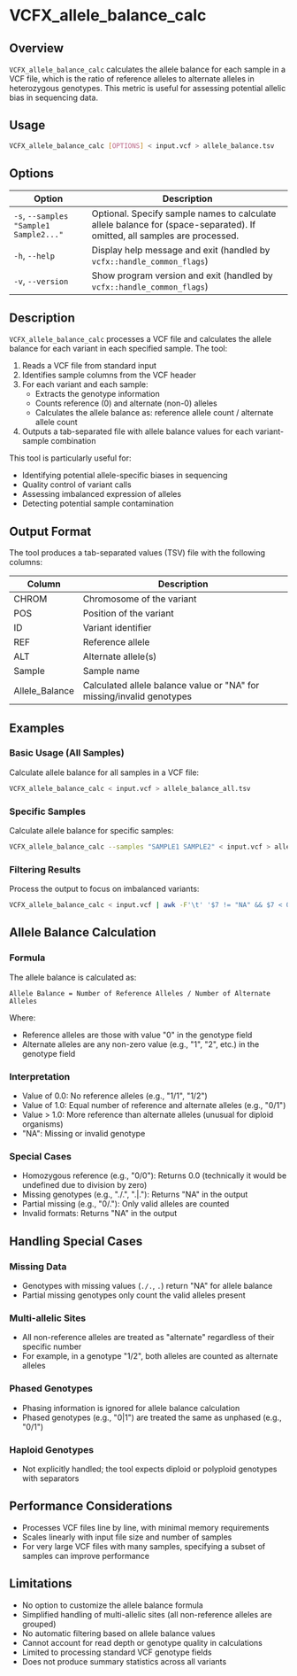 # VCFX_allele_balance_calc

## Overview
`VCFX_allele_balance_calc` calculates the allele balance for each sample in a VCF file, which is the ratio of reference alleles to alternate alleles in heterozygous genotypes. This metric is useful for assessing potential allelic bias in sequencing data.

## Usage
```bash
VCFX_allele_balance_calc [OPTIONS] < input.vcf > allele_balance.tsv
```

## Options
| Option | Description |
|--------|-------------|
| `-s`, `--samples "Sample1 Sample2..."` | Optional. Specify sample names to calculate allele balance for (space-separated). If omitted, all samples are processed. |
| `-h`, `--help` | Display help message and exit (handled by `vcfx::handle_common_flags`) |
| `-v`, `--version` | Show program version and exit (handled by `vcfx::handle_common_flags`) |

## Description
`VCFX_allele_balance_calc` processes a VCF file and calculates the allele balance for each variant in each specified sample. The tool:

1. Reads a VCF file from standard input
2. Identifies sample columns from the VCF header
3. For each variant and each sample:
   - Extracts the genotype information
   - Counts reference (0) and alternate (non-0) alleles
   - Calculates the allele balance as: reference allele count / alternate allele count
4. Outputs a tab-separated file with allele balance values for each variant-sample combination

This tool is particularly useful for:
- Identifying potential allele-specific biases in sequencing
- Quality control of variant calls
- Assessing imbalanced expression of alleles
- Detecting potential sample contamination

## Output Format
The tool produces a tab-separated values (TSV) file with the following columns:

| Column | Description |
|--------|-------------|
| CHROM | Chromosome of the variant |
| POS | Position of the variant |
| ID | Variant identifier |
| REF | Reference allele |
| ALT | Alternate allele(s) |
| Sample | Sample name |
| Allele_Balance | Calculated allele balance value or "NA" for missing/invalid genotypes |

## Examples

### Basic Usage (All Samples)
Calculate allele balance for all samples in a VCF file:
```bash
VCFX_allele_balance_calc < input.vcf > allele_balance_all.tsv
```

### Specific Samples
Calculate allele balance for specific samples:
```bash
VCFX_allele_balance_calc --samples "SAMPLE1 SAMPLE2" < input.vcf > allele_balance_subset.tsv
```

### Filtering Results
Process the output to focus on imbalanced variants:
```bash
VCFX_allele_balance_calc < input.vcf | awk -F'\t' '$7 != "NA" && $7 < 0.4' > imbalanced_variants.tsv
```

## Allele Balance Calculation

### Formula
The allele balance is calculated as:
```
Allele Balance = Number of Reference Alleles / Number of Alternate Alleles
```

Where:
- Reference alleles are those with value "0" in the genotype field
- Alternate alleles are any non-zero value (e.g., "1", "2", etc.) in the genotype field

### Interpretation
- Value of 0.0: No reference alleles (e.g., "1/1", "1/2")
- Value of 1.0: Equal number of reference and alternate alleles (e.g., "0/1")
- Value > 1.0: More reference than alternate alleles (unusual for diploid organisms)
- "NA": Missing or invalid genotype

### Special Cases
- Homozygous reference (e.g., "0/0"): Returns 0.0 (technically it would be undefined due to division by zero)
- Missing genotypes (e.g., "./.", ".|."): Returns "NA" in the output
- Partial missing (e.g., "0/."): Only valid alleles are counted
- Invalid formats: Returns "NA" in the output

## Handling Special Cases

### Missing Data
- Genotypes with missing values (`./.`, `.`) return "NA" for allele balance
- Partial missing genotypes only count the valid alleles present

### Multi-allelic Sites
- All non-reference alleles are treated as "alternate" regardless of their specific number
- For example, in a genotype "1/2", both alleles are counted as alternate alleles

### Phased Genotypes
- Phasing information is ignored for allele balance calculation
- Phased genotypes (e.g., "0|1") are treated the same as unphased (e.g., "0/1")

### Haploid Genotypes
- Not explicitly handled; the tool expects diploid or polyploid genotypes with separators

## Performance Considerations
- Processes VCF files line by line, with minimal memory requirements
- Scales linearly with input file size and number of samples
- For very large VCF files with many samples, specifying a subset of samples can improve performance

## Limitations
- No option to customize the allele balance formula
- Simplified handling of multi-allelic sites (all non-reference alleles are grouped)
- No automatic filtering based on allele balance values
- Cannot account for read depth or genotype quality in calculations
- Limited to processing standard VCF genotype fields
- Does not produce summary statistics across all variants 

